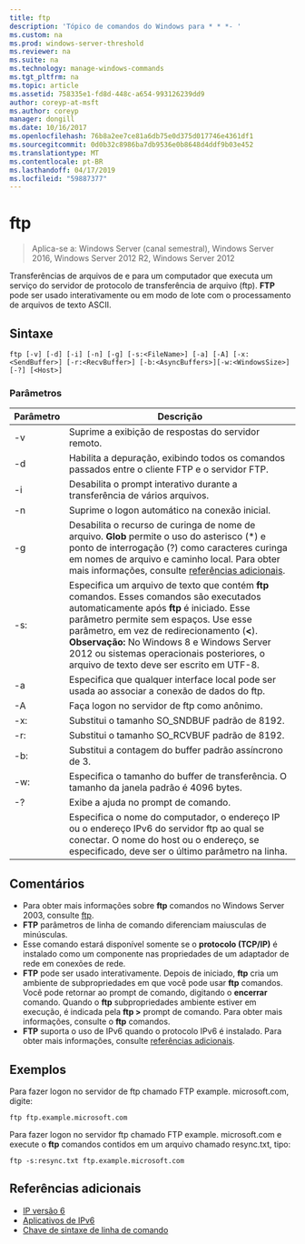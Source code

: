 ```yaml
---
title: ftp
description: 'Tópico de comandos do Windows para * * *- '
ms.custom: na
ms.prod: windows-server-threshold
ms.reviewer: na
ms.suite: na
ms.technology: manage-windows-commands
ms.tgt_pltfrm: na
ms.topic: article
ms.assetid: 758335e1-fd8d-448c-a654-993126239dd9
author: coreyp-at-msft
ms.author: coreyp
manager: dongill
ms.date: 10/16/2017
ms.openlocfilehash: 76b8a2ee7ce81a6db75e0d375d017746e4361df1
ms.sourcegitcommit: 0d0b32c8986ba7db9536e0b8648d4ddf9b03e452
ms.translationtype: MT
ms.contentlocale: pt-BR
ms.lasthandoff: 04/17/2019
ms.locfileid: "59887377"
---
```

# <a name="ftp"></a>ftp

>Aplica-se a: Windows Server (canal semestral), Windows Server 2016, Windows Server 2012 R2, Windows Server 2012

Transferências de arquivos de e para um computador que executa um serviço do servidor de protocolo de transferência de arquivo (ftp). **FTP** pode ser usado interativamente ou em modo de lote com o processamento de arquivos de texto ASCII. 
## <a name="syntax"></a>Sintaxe
```
ftp [-v] [-d] [-i] [-n] [-g] [-s:<FileName>] [-a] [-A] [-x:<SendBuffer>] [-r:<RecvBuffer>] [-b:<AsyncBuffers>][-w:<WindowsSize>]  [-?] [<Host>]
```
### <a name="parameters"></a>Parâmetros
|Parâmetro|Descrição|
|-------|--------|
|-v|Suprime a exibição de respostas do servidor remoto.|
|-d|Habilita a depuração, exibindo todos os comandos passados entre o cliente FTP e o servidor FTP.|
|-i|Desabilita o prompt interativo durante a transferência de vários arquivos.|
|-n|Suprime o logon automático na conexão inicial.|
|-g|Desabilita o recurso de curinga de nome de arquivo.  **Glob** permite o uso do asterisco (*) e ponto de interrogação (?) como caracteres curinga em nomes de arquivo e caminho local. Para obter mais informações, consulte [referências adicionais](ftp.md#BKMK_additionalRef).|
|-s:<FileName>|Especifica um arquivo de texto que contém **ftp** comandos. Esses comandos são executados automaticamente após **ftp** é iniciado. Esse parâmetro permite sem espaços. Use esse parâmetro, em vez de redirecionamento (**<**). **Observação:** No Windows 8 e Windows Server 2012 ou sistemas operacionais posteriores, o arquivo de texto deve ser escrito em UTF-8.|
|-a|Especifica que qualquer interface local pode ser usada ao associar a conexão de dados do ftp.|
|-A|Faça logon no servidor de ftp como anônimo.|
|-x:<SendBuffer>|Substitui o tamanho SO_SNDBUF padrão de 8192.|
|-r:<RecvBuffer>|Substitui o tamanho SO_RCVBUF padrão de 8192.|
|-b:<AsyncBuffers>|Substitui a contagem do buffer padrão assíncrono de 3.|
|-w:<WindowsSize>|Especifica o tamanho do buffer de transferência. O tamanho da janela padrão é 4096 bytes.|
|-?|Exibe a ajuda no prompt de comando.|
|<host>|Especifica o nome do computador, o endereço IP ou o endereço IPv6 do servidor ftp ao qual se conectar. O nome do host ou o endereço, se especificado, deve ser o último parâmetro na linha.|
## <a name="remarks"></a>Comentários
-   Para obter mais informações sobre **ftp** comandos no Windows Server 2003, consulte [ftp](https://technet.microsoft.com/library/cc756013(v=ws.10).aspx).
-   **FTP** parâmetros de linha de comando diferenciam maiusculas de minúsculas.
-   Esse comando estará disponível somente se o **protocolo (TCP/IP)** é instalado como um componente nas propriedades de um adaptador de rede em conexões de rede.
-   **FTP** pode ser usado interativamente. Depois de iniciado, **ftp** cria um ambiente de subpropriedades em que você pode usar **ftp** comandos. Você pode retornar ao prompt de comando, digitando o **encerrar** comando. Quando o **ftp** subpropriedades ambiente estiver em execução, é indicada pela **ftp >** prompt de comando. Para obter mais informações, consulte o **ftp** comandos.
-   **FTP** suporta o uso de IPv6 quando o protocolo IPv6 é instalado. Para obter mais informações, consulte [referências adicionais](ftp.md#BKMK_additionalRef).
## <a name="BKMK_Examples"></a>Exemplos
Para fazer logon no servidor de ftp chamado FTP example. microsoft.com, digite:
```
ftp ftp.example.microsoft.com
```
Para fazer logon no servidor ftp chamado FTP example. microsoft.com e execute o **ftp** comandos contidos em um arquivo chamado resync.txt, tipo:
```
ftp -s:resync.txt ftp.example.microsoft.com
```
## <a name="BKMK_additionalRef"></a>Referências adicionais
-   [IP versão 6](https://technet.microsoft.com/library/cc738636(v=ws.10).aspx)
-   [Aplicativos de IPv6](https://technet.microsoft.com/library/cc782509(v=ws.10).aspx)
-   [Chave de sintaxe de linha de comando](command-line-syntax-key.md)

